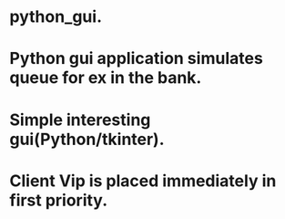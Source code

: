 # python_gui.
# Python gui application simulates queue for ex in the bank.
# Simple interesting gui(Python/tkinter).
# Client Vip is placed immediately in first priority.
